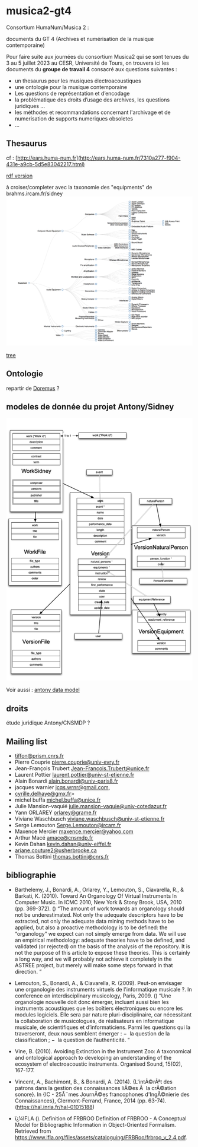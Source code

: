 # musica2-gt4
Consortium HumaNum/Musica 2 : 

documents du GT 4 (Archives et numérisation de la musique contemporaine) 

Pour faire suite aux journées du consortium Musica2 qui se sont tenues du 3 au 5 juillet 2023 au CESR, Université de Tours, on trouvera ici les documents du **groupe de travail 4** consacré aux questions suivantes : 

- un thesaurus pour les musiques électroacoustiques 
- une ontologie pour la musique contemporaine
- Les questions de représentation et d’encodage
- la problématique des droits d’usage des archives, les questions juridiques ...
- les méthodes et recommandations concernant l'archivage et de numerisation de supports numeriques obsoletes
- ...

## Thesaurus
cf : [http://ears.huma-num.fr](http://ears.huma-num.fr/7310a277-f904-431e-a9cb-5d5e83042217.html)

[rdf version]()

à croiser/completer avec la taxonomie des "equipments" de brahms.ircam.fr/sidney ![](./AntonyEquipmentTaxonomy.png)

[tree](sidney-equipment-references-tree.html)

## Ontologie
repartir de [Doremus](https://github.com/DOREMUS-ANR/doremus-ontology) ?

## modeles de donnée du projet Antony/Sidney
![model simplifié](./models_brahms.png)

Voir aussi : [antony data model](https://miro.com/app/board/uXjVM4nqfrs=/)


## droits
étude juridique Antony/CNSMDP ?

## Mailing list
* tiffon@prism.cnrs.fr
* Pierre Couprie <pierre.couprie@univ-evry.fr>
* Jean-François Trubert <Jean-Francois.Trubert@unice.fr>
* Laurent Pottier <laurent.pottier@univ-st-etienne.fr>
* Alain Bonardi <alain.bonardi@univ-paris8.fr>
* jacques warnier <jcqs.wrnr@gmail.com>,
* cyrille.delhaye@gmx.fr>
* michel buffa <michel.buffa@unice.fr>
* Julie Mansion-vaquié <julie.mansion-vaquie@univ-cotedazur.fr>
* Yann ORLAREY <orlarey@grame.fr>
* Viviane Waschbusch <viviane.waschbusch@univ-st-etienne.fr>
* Serge Lemouton <Serge.Lemouton@ircam.fr>
* Maxence Mercier <maxence.mercier@yahoo.com>
* Arthur Macé <amace@cnsmdp.fr>
* Kevin Dahan <kevin.dahan@univ-eiffel.fr>
* ariane.couture2@usherbrooke.ca
* Thomas Bottini <thomas.bottini@cnrs.fr>

## bibliographie

- Barthelemy, J., Bonardi, A., Orlarey, Y., Lemouton, S., Ciavarella, R., & Barkati, K. (2010). Toward An Organology Of Virtual Instruments In Computer Music. In ICMC 2010, New York & Stony Brook, USA, 2010 (pp. 369-372). ()
“The amount of work towards an organology should not be underestimated. Not only the adequate descriptors have to be extracted, not only the adequate data mining methods have to be applied, but also a proactive methodology is to be defined: the “organology” we expect can not simply emerge from data. We will use an empirical methodology: adequate theories have to be defined, and validated (or rejected) on the basis of the analysis of the repository. It is not the purpose of this article to expose these theories. 
This is certainly a long way, and we will probably not achieve it completely in the ASTREE project, but merely will make some steps forward in that direction. “

- Lemouton, S., Bonardi, A., & Ciavarella, R. (2009). Peut-on envisager une organologie des instruments virtuels de l'informatique musicale ?. In conference on interdisciplinary musicology, Paris, 2009. ()
“Une organologie nouvelle doit donc émerger, incluant aussi bien les instruments acoustiques que les boîtiers électroniques ou encore les modules logiciels. Elle sera par nature pluri-disciplinaire, car nécessitant la collaboration de musicologues, de réalisateurs en informatique musicale, de scientifiques et d’informaticiens. Parmi les questions qui la traverseront, deux nous semblent émerger : 
−  la question de la classification ; 
−  la question de l’authenticité. “
- Vine, B. (2010). Avoiding Extinction in the Instrument Zoo: A taxonomical and ontological approach to developing an understanding of the ecosystem of electroacoustic instruments. Organised Sound, 15(02), 167-177.
- Vincent, A., Bachimont, B., & Bonardi, A. (2014). {L'intÃ©rÃªt des patrons dans la gestion des connaissances liÃ©es Ã  la crÃ©ation sonore}. In {IC - 25Ã¨mes JournÃ©es francophones d'IngÃ©nierie des Connaissances}, Clermont-Ferrand, France, 2014 (pp. 63-74). (https://hal.inria.fr/hal-01015188)
- ï¿¼IFLA (). Definition of FRBROO Definition of FRBROO - A Conceptual Model for Bibliographic Information in Object-Oriented Formalism. Retrieved from https://www.ifla.org/files/assets/cataloguing/FRBRoo/frbroo_v_2.4.pdf.